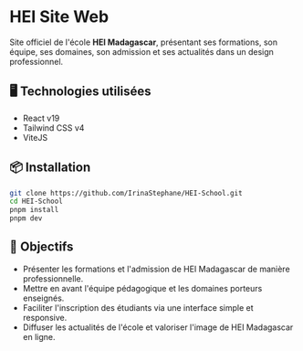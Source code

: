 # HEI Site Web

Site officiel de l'école **HEI Madagascar**, présentant ses formations, son équipe, ses domaines, son admission et ses actualités dans un design professionnel.

## 🖥️ Technologies utilisées
- React v19
- Tailwind CSS v4
- ViteJS

## 📦 Installation
```bash
git clone https://github.com/IrinaStephane/HEI-School.git
cd HEI-School
pnpm install
pnpm dev
```

## 🎯 Objectifs
- Présenter les formations et l'admission de HEI Madagascar de manière professionnelle.
- Mettre en avant l'équipe pédagogique et les domaines porteurs enseignés.
- Faciliter l'inscription des étudiants via une interface simple et responsive.
- Diffuser les actualités de l'école et valoriser l'image de HEI Madagascar en ligne.
